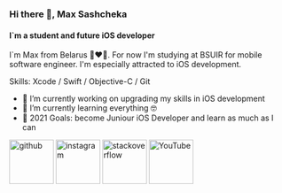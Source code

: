 ### Hi there 👋, Max Sashcheka
#### I`m a student and future iOS developer

I`m Max from Belarus 🤍❤️🤍. For now I'm studying at BSUIR for mobile software engineer. I'm especially attracted to iOS development.

Skills: Xcode / Swift / Objective-C / Git

- 🔭 I’m currently working on upgrading my skills in iOS development 
- 🌱 I’m currently learning everything 🤓
- 🥅 2021 Goals: become Juniour iOS Developer and learn as much as I can

[<img src='https://cdn.jsdelivr.net/npm/simple-icons@3.0.1/icons/github.svg' alt='github' height='80'>](https://github.com/maxsashcheka)  [<img src='https://cdn.jsdelivr.net/npm/simple-icons@3.0.1/icons/instagram.svg' alt='instagram' height='80'>](https://www.instagram.com/sashheko/)  [<img src='https://cdn.jsdelivr.net/npm/simple-icons@3.0.1/icons/stackoverflow.svg' alt='stackoverflow' height='80'>](https://stackoverflow.com/users/11852570)  [<img src='https://cdn.jsdelivr.net/npm/simple-icons@3.0.1/icons/youtube.svg' alt='YouTube' height='80'>](https://www.youtube.com/channel/UCRjhuRlkvORWAr25hqbrj0A)  




<!--
**MaxSashcheka/maxsashcheka** is a ✨ _special_ ✨ repository because its `README.md` (this file) appears on your GitHub profile.

Here are some ideas to get you started:

- 🔭 I’m currently working on ...
- 🌱 I’m currently learning ...
- 👯 I’m looking to collaborate on ...
- 🤔 I’m looking for help with ...
- 💬 Ask me about ...
- 📫 How to reach me: ...
- 😄 Pronouns: ...
- ⚡ Fun fact: ...
-->
